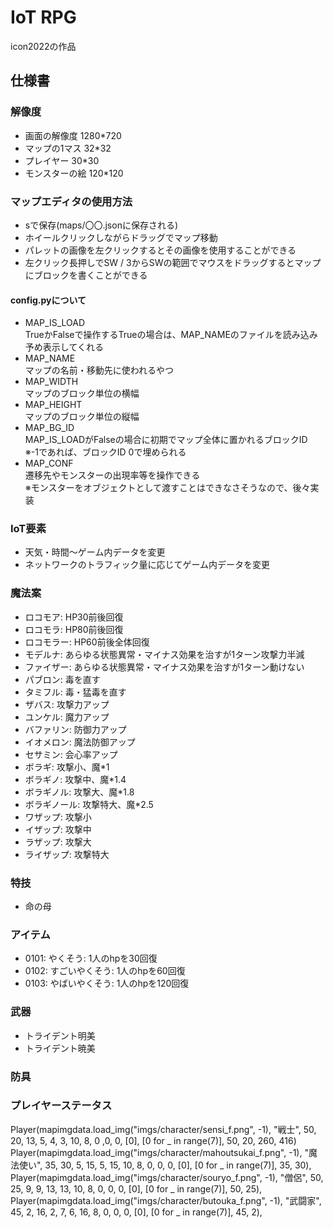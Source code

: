# IoT RPG  
icon2022の作品  
## 仕様書  
### 解像度  
- 画面の解像度
1280*720  
- マップの1マス
32*32  
- プレイヤー
30*30  
- モンスターの絵
120*120  
  
### マップエディタの使用方法  
- sで保存(maps/〇〇.jsonに保存される)  
- ホイールクリックしながらドラッグでマップ移動  
- パレットの画像を左クリックするとその画像を使用することができる  
- 左クリック長押しでSW / 3からSWの範囲でマウスをドラッグするとマップにブロックを書くことができる  
#### config.pyについて  
- MAP_IS_LOAD  
TrueかFalseで操作するTrueの場合は、MAP_NAMEのファイルを読み込み予め表示してくれる  
- MAP_NAME  
マップの名前・移動先に使われるやつ  
- MAP_WIDTH  
マップのブロック単位の横幅
- MAP_HEIGHT  
マップのブロック単位の縦幅
- MAP_BG_ID  
MAP_IS_LOADがFalseの場合に初期でマップ全体に置かれるブロックID  
※-1であれば、ブロックID 0で埋められる
- MAP_CONF  
遷移先やモンスターの出現率等を操作できる  
※モンスターをオブジェクトとして渡すことはできなさそうなので、後々実装

### IoT要素  
- 天気・時間～ゲーム内データを変更  
- ネットワークのトラフィック量に応じてゲーム内データを変更  
  
### 魔法案  
- ロコモア: HP30前後回復  
- ロコモラ: HP80前後回復
- ロコモラー: HP60前後全体回復
- モデルナ: あらゆる状態異常・マイナス効果を治すが1ターン攻撃力半減  
- ファイザー: あらゆる状態異常・マイナス効果を治すが1ターン動けない  
- パブロン: 毒を直す  
- タミフル: 毒・猛毒を直す  
- ザバス: 攻撃力アップ  
- ユンケル: 魔力アップ  
- バファリン: 防御力アップ  
- イオメロン: 魔法防御アップ
- セサミン: 会心率アップ  
- ボラギ: 攻撃小、魔*1  
- ボラギノ: 攻撃中、魔*1.4  
- ボラギノル: 攻撃大、魔*1.8  
- ボラギノール: 攻撃特大、魔*2.5  
- ワザップ: 攻撃小
- イザップ: 攻撃中
- ラザップ: 攻撃大
- ライザップ: 攻撃特大
  
### 特技
- 命の母  
  
### アイテム  
- 0101: やくそう: 1人のhpを30回復  
- 0102: すごいやくそう: 1人のhpを60回復  
- 0103: やばいやくそう: 1人のhpを120回復
  
### 武器
- トライデント明美  
- トライデント暁美  

### 防具

### プレイヤーステータス  
Player(mapimgdata.load_img("imgs/character/sensi_f.png", -1), "戦士", 50, 20, 13, 5, 4, 3, 10, 8, 0 ,0, 0, [0], [0 for _ in range(7)], 50, 20, 260, 416)  
Player(mapimgdata.load_img("imgs/character/mahoutsukai_f.png", -1), "魔法使い", 35, 30, 5, 15, 5, 15, 10, 8, 0, 0, 0, [0], [0 for _ in range(7)], 35, 30),  
Player(mapimgdata.load_img("imgs/character/souryo_f.png", -1), "僧侶", 50, 25, 9, 9, 13, 13, 10, 8, 0, 0, 0, [0], [0 for _ in range(7)], 50, 25),  
Player(mapimgdata.load_img("imgs/character/butouka_f.png", -1), "武闘家", 45, 2, 16, 2, 7, 6, 16, 8, 0, 0, 0, [0], [0 for _ in range(7)], 45, 2),  
